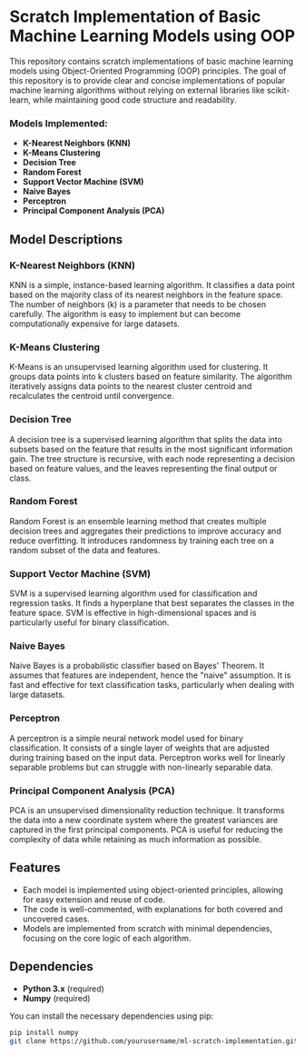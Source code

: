 # Scratch Implementation of Basic Machine Learning Models using OOP

This repository contains scratch implementations of basic machine learning models using Object-Oriented Programming (OOP) principles. The goal of this repository is to provide clear and concise implementations of popular machine learning algorithms without relying on external libraries like scikit-learn, while maintaining good code structure and readability.

### Models Implemented:
- **K-Nearest Neighbors (KNN)**
- **K-Means Clustering**
- **Decision Tree**
- **Random Forest**
- **Support Vector Machine (SVM)**
- **Naive Bayes**
- **Perceptron**
- **Principal Component Analysis (PCA)**

## Model Descriptions

### K-Nearest Neighbors (KNN)
KNN is a simple, instance-based learning algorithm. It classifies a data point based on the majority class of its nearest neighbors in the feature space. The number of neighbors (k) is a parameter that needs to be chosen carefully. The algorithm is easy to implement but can become computationally expensive for large datasets.

### K-Means Clustering
K-Means is an unsupervised learning algorithm used for clustering. It groups data points into k clusters based on feature similarity. The algorithm iteratively assigns data points to the nearest cluster centroid and recalculates the centroid until convergence.

### Decision Tree
A decision tree is a supervised learning algorithm that splits the data into subsets based on the feature that results in the most significant information gain. The tree structure is recursive, with each node representing a decision based on feature values, and the leaves representing the final output or class.

### Random Forest
Random Forest is an ensemble learning method that creates multiple decision trees and aggregates their predictions to improve accuracy and reduce overfitting. It introduces randomness by training each tree on a random subset of the data and features.

### Support Vector Machine (SVM)
SVM is a supervised learning algorithm used for classification and regression tasks. It finds a hyperplane that best separates the classes in the feature space. SVM is effective in high-dimensional spaces and is particularly useful for binary classification.

### Naive Bayes
Naive Bayes is a probabilistic classifier based on Bayes' Theorem. It assumes that features are independent, hence the "naive" assumption. It is fast and effective for text classification tasks, particularly when dealing with large datasets.

### Perceptron
A perceptron is a simple neural network model used for binary classification. It consists of a single layer of weights that are adjusted during training based on the input data. Perceptron works well for linearly separable problems but can struggle with non-linearly separable data.

### Principal Component Analysis (PCA)
PCA is an unsupervised dimensionality reduction technique. It transforms the data into a new coordinate system where the greatest variances are captured in the first principal components. PCA is useful for reducing the complexity of data while retaining as much information as possible.

## Features
- Each model is implemented using object-oriented principles, allowing for easy extension and reuse of code.
- The code is well-commented, with explanations for both covered and uncovered cases.
- Models are implemented from scratch with minimal dependencies, focusing on the core logic of each algorithm.
## Dependencies

- **Python 3.x** (required)
- **Numpy** (required)

You can install the necessary dependencies using pip:

```bash
pip install numpy
git clone https://github.com/yourusername/ml-scratch-implementation.git
